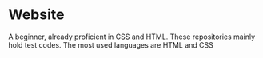 # Website
A beginner, already proficient in CSS and HTML. These repositories mainly hold test codes.
The most used languages are HTML and CSS
